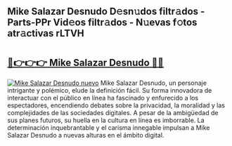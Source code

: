 ## Mike Salazar Desnudo D𝚎sn𝚞dos filtr𝚊dos - Parts-PPr Vid𝚎os filtr𝚊dos - N𝚞evas f𝚘tos atr𝚊ctivas rLTVH

# <h2><a href="http://mb0lug.tromn.icu/?c=Mike+Salazar+Desnudo">🔗👉👉👉 Mike Salazar Desnudo 🔗🔗</a></h2>

[![Mike Salazar Desnudo nuevo](https://i.imgur.com/pEAQMta.gif)](http://mb0lug.tromn.icu/?c=Mike+Salazar+Desnudo)
Mike Salazar Desnudo, un personaje intrigante y polémico, elude la definición fácil. Su forma innovadora de interactuar con el público en línea ha fascinado y enfurecido a los espectadores, encendiendo debates sobre la privacidad, la moralidad y las complejidades de las sociedades digitales. A pesar de la ambigüedad de sus planes futuros, su huella en la cultura en línea es imborrable. La determinación inquebrantable y el carisma innegable impulsan a Mike Salazar Desnudo a nuevas alturas en el ámbito digital.
